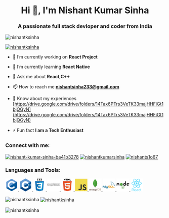 <h1 align="center">Hi 👋, I'm Nishant Kumar Sinha</h1>
<h3 align="center">A passionate full stack devloper and coder from India</h3>

<p align="left"> <img src="https://komarev.com/ghpvc/?username=nishantksinha&label=Profile%20views&color=0e75b6&style=flat" alt="nishantksinha" /> </p>

<p align="left"> <a href="https://github.com/ryo-ma/github-profile-trophy"><img src="https://github-profile-trophy.vercel.app/?username=nishantksinha" alt="nishantksinha" /></a> </p>

- 🔭 I’m currently working on **React Project**

- 🌱 I’m currently learning **React Native**

- 💬 Ask me about **React,C++**

- 📫 How to reach me **nishantsinha233@gmail.com**

- 📄 Know about my experiences [https://drive.google.com/drive/folders/14Tax6PTrs3VeTK33majHHFiGt1bjQGyN](https://drive.google.com/drive/folders/14Tax6PTrs3VeTK33majHHFiGt1bjQGyN)

- ⚡ Fun fact **I am a Tech Enthusiast**

<h3 align="left">Connect with me:</h3>
<p align="left">
<a href="https://linkedin.com/in/nishant-kumar-sinha-ba41b3278" target="blank"><img align="center" src="https://raw.githubusercontent.com/rahuldkjain/github-profile-readme-generator/master/src/images/icons/Social/linked-in-alt.svg" alt="nishant-kumar-sinha-ba41b3278" height="30" width="40" /></a>
<a href="https://www.leetcode.com/nishantkumarsinha" target="blank"><img align="center" src="https://raw.githubusercontent.com/rahuldkjain/github-profile-readme-generator/master/src/images/icons/Social/leet-code.svg" alt="nishantkumarsinha" height="30" width="40" /></a>
<a href="https://auth.geeksforgeeks.org/user/nishants1o67" target="blank"><img align="center" src="https://raw.githubusercontent.com/rahuldkjain/github-profile-readme-generator/master/src/images/icons/Social/geeks-for-geeks.svg" alt="nishants1o67" height="30" width="40" /></a>
</p>

<h3 align="left">Languages and Tools:</h3>
<p align="left"> <a href="https://www.cprogramming.com/" target="_blank" rel="noreferrer"> <img src="https://raw.githubusercontent.com/devicons/devicon/master/icons/c/c-original.svg" alt="c" width="40" height="40"/> </a> <a href="https://www.w3schools.com/cpp/" target="_blank" rel="noreferrer"> <img src="https://raw.githubusercontent.com/devicons/devicon/master/icons/cplusplus/cplusplus-original.svg" alt="cplusplus" width="40" height="40"/> </a> <a href="https://www.w3schools.com/css/" target="_blank" rel="noreferrer"> <img src="https://raw.githubusercontent.com/devicons/devicon/master/icons/css3/css3-original-wordmark.svg" alt="css3" width="40" height="40"/> </a> <a href="https://expressjs.com" target="_blank" rel="noreferrer"> <img src="https://raw.githubusercontent.com/devicons/devicon/master/icons/express/express-original-wordmark.svg" alt="express" width="40" height="40"/> </a> <a href="https://www.w3.org/html/" target="_blank" rel="noreferrer"> <img src="https://raw.githubusercontent.com/devicons/devicon/master/icons/html5/html5-original-wordmark.svg" alt="html5" width="40" height="40"/> </a> <a href="https://developer.mozilla.org/en-US/docs/Web/JavaScript" target="_blank" rel="noreferrer"> <img src="https://raw.githubusercontent.com/devicons/devicon/master/icons/javascript/javascript-original.svg" alt="javascript" width="40" height="40"/> </a> <a href="https://www.mongodb.com/" target="_blank" rel="noreferrer"> <img src="https://raw.githubusercontent.com/devicons/devicon/master/icons/mongodb/mongodb-original-wordmark.svg" alt="mongodb" width="40" height="40"/> </a> <a href="https://www.mysql.com/" target="_blank" rel="noreferrer"> <img src="https://raw.githubusercontent.com/devicons/devicon/master/icons/mysql/mysql-original-wordmark.svg" alt="mysql" width="40" height="40"/> </a> <a href="https://nodejs.org" target="_blank" rel="noreferrer"> <img src="https://raw.githubusercontent.com/devicons/devicon/master/icons/nodejs/nodejs-original-wordmark.svg" alt="nodejs" width="40" height="40"/> </a> <a href="https://reactjs.org/" target="_blank" rel="noreferrer"> <img src="https://raw.githubusercontent.com/devicons/devicon/master/icons/react/react-original-wordmark.svg" alt="react" width="40" height="40"/> </a> </p>

<p><img align="left" src="https://github-readme-stats.vercel.app/api/top-langs?username=nishantksinha&show_icons=true&locale=en&layout=compact" alt="nishantksinha" /></p>

<p>&nbsp;<img align="center" src="https://github-readme-stats.vercel.app/api?username=nishantksinha&show_icons=true&locale=en" alt="nishantksinha" /></p>

<p><img align="center" src="https://github-readme-streak-stats.herokuapp.com/?user=nishantksinha&" alt="nishantksinha" /></p>
